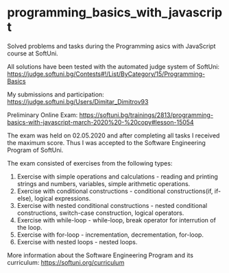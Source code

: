 # programming_basics_with_javascript
 Solved problems and tasks during the Programming asics with JavaScript course at SoftUni.

All solutions have been tested with the automated judge system of SoftUni:
 https://judge.softuni.bg/Contests#!/List/ByCategory/15/Programming-Basics

My submissions and participation:
 https://judge.softuni.bg/Users/Dimitar_Dimitrov93

Preliminary Online Exam:
https://softuni.bg/trainings/2813/programming-basics-with-javascript-march-2020%20-%20copy#lesson-15054

The exam was held on 02.05.2020 and after completing all tasks I received the maximum score. Thus I was accepted to the Software Engineering Program of SoftUni.

The exam consisted of exercises from the following types:

1. Exercise with simple operations and calculations - reading and printing strings and numbers, variables, simple arithmetic operations.
2. Exercise with conditional constructions - conditional constructions(if, if-else), logical expressions.
3. Exercise with nested conditional constructions - nested conditional constructions, switch-case construction, logical operators.
4. Exercise with while-loop - while-loop, break operator for interrution of the loop.
5. Exercise with for-loop - incrementation, decrementation, for-loop.
6. Exercise with nested loops - nested loops.

More information about the Software Engineering Program and its curriculum:
https://softuni.org/curriculum